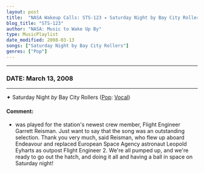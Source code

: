 ```yaml
---
layout: post
title:  "NASA Wakeup Calls: STS-123 ✦ Saturday Night by Bay City Rollers ⊹ March 13, 2008"
blog_title: "STS-123"
author: "NASA: Music to Wake Up By"
type: MusicPlaylist
date_modified: 2008-03-13
songs: ["Saturday Night by Bay City Rollers"]
genres: ["Pop"]
---
```


----
### DATE: March 13, 2008
----
✦ Saturday Night *by* Bay City Rollers ([Pop](https://www.discogs.com/genre/Pop): [Vocal](https://www.discogs.com/style/Vocal)) <a target="blank_" href="https://www.discogs.com/Bay-City-Rollers-Saturday-Night/master/948720">
    <i class="fas fa-compact-disc"
       title="Discogs entry for this song"
       alt="Discogs entry for this song"
       style="font-size: 1.1em;"></i></a>
    

#### Comment:
* was played for the station's newest crew member, Flight Engineer Garrett Reisman. Just want to say that the song was an outstanding selection. Thank you very much, said Reisman, who flew up aboard Endeavour and replaced European Space Agency astronaut Leopold Eyharts as outpost Flight Engineer 2. We're all pumped up, and we're ready to go out the hatch, and doing it all and having a ball in space on Saturday night!



<br/>
<center>
	<a target="_blank"
	   href="https://twitter.com/intent/tweet?hashtags=Space,NASA,Playlist,NASAWakeupCalls,SpaceProgram&text=🚀 {{ page.author}}, '{{ page.songs.first }}' {{ page.title }}, {{ page.date | date: '%B %d, %Y' }}, {{ site.url }}{{ page.url }}&via=nasawakeupcalls"><i class="fab fa-twitter" title="Tweet this page" alt="Tweet this page" style="font-size: 1.3em;"></i></a>
	&nbsp; 	<i class="fas fa-user-astronaut" style="font-size: 1.5em;"></i> &nbsp;
    <a id="custom_amazon_link"
       type="amzn" search="#"
       category="popular music">
    <i class="fab fa-amazon" style="font-size: 1.3em;"></i></a>
</center>

<!-- Randomly resolve an individual entry from a song array -->
<script src="/assets/javascript/seedrandom.min.js"></script>
<script>
  var wake_me_up = ["Saturday Night by Bay City Rollers"];
  var prng = new Math.seedrandom();
  function randomSong() {
    song = wake_me_up[Math.floor(Math.random() * wake_me_up.length)];
    var amazon_link = document.getElementById("custom_amazon_link");
    amazon_link.setAttribute("search", song);
  }
  window.onload = randomSong();
</script>
